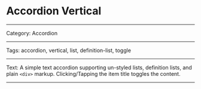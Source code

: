 # Accordion Vertical

----

Category: Accordion

----

Tags: accordion, vertical, list, definition-list, toggle

----

Text: A simple text accordion supporting un-styled lists, definition lists, and plain `<div>` markup. Clicking/Tapping the item title toggles the content.

----
